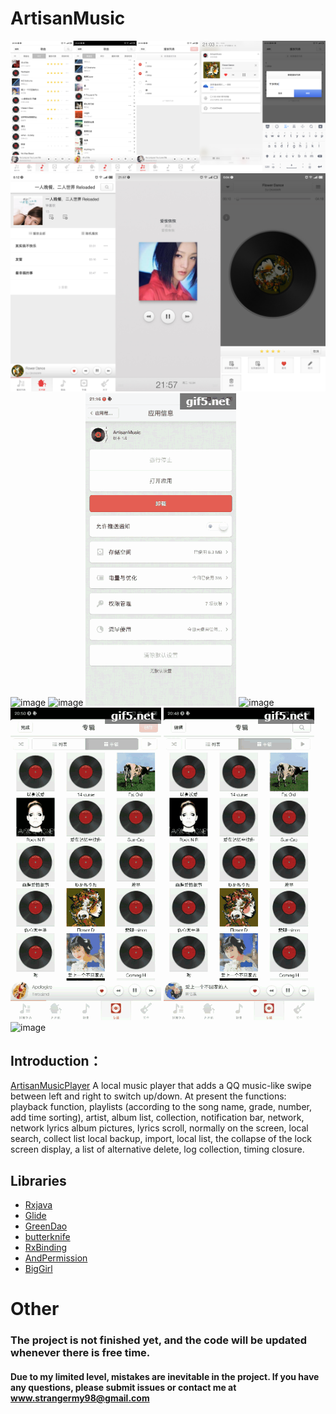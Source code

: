 ﻿# ArtisanMusic

![image](https://github.com/1900Star/ShareFile/blob/master/pic/artistMusic.jpg)
![image](https://github.com/1900Star/ShareFile/blob/master/pic/Details.jpg)
![image](https://github.com/1900Star/SmartisanMusicPlayer/blob/master/screenshot/a.jpg)
![image](https://github.com/1900Star/SmartisanMusicPlayer/blob/master/screenshot/b.jpg)
![image](https://github.com/1900Star/ShareFile/blob/master/pic/loadmusic.gif)
![image](https://github.com/1900Star/ShareFile/blob/master/pic/all.gif)
![image](https://github.com/1900Star/ShareFile/blob/master/pic/notifycation.gif)
![image](https://github.com/1900Star/ShareFile/blob/master/pic/detailsBack.gif)
![image](https://github.com/1900Star/SmartisanMusicPlayer/blob/master/screenshot/artisanMusic.gif)


## Introduction：

[ArtisanMusicPlayer](https://github.com/1900Star/MusicPlayer-Smartisan) A local music player that adds a QQ music-like swipe between left and right to switch up/down. At present the functions: playback function, playlists (according to the song name, grade, number, add time sorting), artist, album list, collection, notification bar, network, network lyrics album pictures, lyrics scroll, normally on the screen, local search, collect list local backup, import, local list, the collapse of the lock screen display, a list of alternative delete, log collection, timing closure.
## Libraries
  * [Rxjava](https://github.com/ReactiveX/RxJava)
  * [Glide](https://github.com/bumptech/glide)
  * [GreenDao](https://github.com/greenrobot/greenDAO)
  * [butterknife](https://github.com/JakeWharton/butterknife)
  * [RxBinding](https://github.com/JakeWharton/RxBinding)
  * [AndPermission](https://github.com/yanzhenjie/AndPermission)
  * [BigGirl](https://github.com/1900Star/BigGirl)
  


# Other

### The project is not finished yet, and the code will be updated whenever there is free time.

#### Due to my limited level, mistakes are inevitable in the project. If you have any questions, please submit issues or contact me at www.strangermy98@gmail.com


